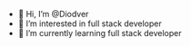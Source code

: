 - 👋 Hi, I’m @Diodver
- 👀 I’m interested in full stack developer
- 🌱 I’m currently learning full stack developer

<!---
Diodver/Diodver is a ✨ special ✨ repository because its `README.md` (this file) appears on your GitHub profile.
You can click the Preview link to take a look at your changes.
--->
